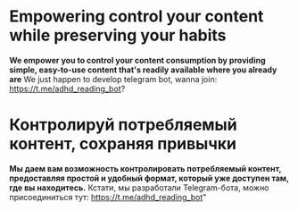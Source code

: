 # Empowering control your content while preserving your habits
**We empower you to control your content consumption by providing simple, easy-to-use content that's readily available where you already are**
We just happen to develop telegram bot, wanna join: https://t.me/adhd_reading_bot?


# Контролируй потребляемый контент, сохраняя привычки
**Мы даем вам возможность контролировать потребляемый контент, предоставляя простой и удобный формат, который уже доступен там, где вы находитесь.**
Кстати, мы разработали Telegram-бота, можно присоединиться тут: https://t.me/adhd_reading_bot"

